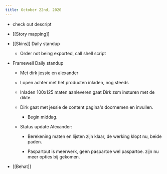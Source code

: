 ```yaml
---
title: October 22nd, 2020
---
```


- check out descript

- [[Story mapping]]

- [[Skins]] Daily standup
	 - Order not being exported, call shell script 

- Framewell Daily standup
	 - Met dirk jessie en alexander

	 - Lopen achter met het producten inladen, nog steeds 

	 - Inladen 100x125 maten aanleveren gaat Dirk zsm insturen met de dikte.

	 - Dirk gaat met jessie de content pagina's doornemen en invullen.
		 - Begin middag.

	 - Status update Alexander:
		 - Berekening maten en lijsten zijn klaar, de werking klopt nu, beide paden. 

		 - Paspartout is meerwerk, geen paspartoe wel paspartoe. zijn nu meer opties bij gekomen. 

- [[Behat]] 
